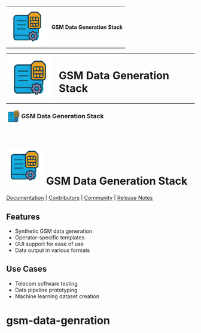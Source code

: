 <p align="center"> 
<table>
  <tr>
    <td><img src="https://raw.githubusercontent.com/hamzaqureshi5/gsm-data-generator-gui/ds0/src/resources/icon_without_text.png" width="100"/></td>
    <td><b>GSM Data Generation Stack</b></td>
  </tr>
</table>
</p>


<p align="center">
  <table>
    <tr>
      <td><img src="https://raw.githubusercontent.com/hamzaqureshi5/gsm-data-generator-gui/ds0/src/resources/icon_without_text.png" width="128"/></td>
      <td style="vertical-align: middle; padding-left: 12px;">
        <h1>GSM Data Generation Stack</h1>
      </td>
    </tr>
  </table>
</p>

<p align="center"> 
<img src="https://raw.githubusercontent.com/hamzaqureshi5/gsm-data-generator-gui/ds0/src/resources/icon_without_text.png" width="40" align="left" />
<h3>GSM Data Generation Stack</h3>
<br clear="left"/>
</p>

<img src=https://github.com/hamzaqureshi5/gsm-data-generator-gui/blob/ds0/src/resources/icon_without_text.png width=100/> GSM Data Generation Stack
==============================================
[Documentation](https://tvm.apache.org/docs) |
[Contributors](CONTRIBUTORS.md) |
[Community](https://tvm.apache.org/community) |
[Release Notes](NEWS.md)

## Features
- Synthetic GSM data generation
- Operator-specific templates
- GUI support for ease of use
- Data output in various formats

## Use Cases
- Telecom software testing
- Data pipeline prototyping
- Machine learning dataset creation

# gsm-data-genration






























